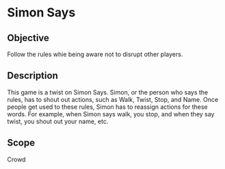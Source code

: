 # **Simon Says**

## **Objective**
Follow the rules whie being aware not to disrupt other players.

## **Description**
This game is a twist on Simon Says. Simon, or the person who says the rules, has to shout out actions, such as Walk, Twist, Stop, and Name. Once people get used to these rules, Simon has to reassign actions for these words. For example, when Simon says walk, you stop, and when they say twist, you shout out your name, etc.

## **Scope**
Crowd
